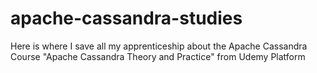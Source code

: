 # apache-cassandra-studies
Here is where I save all my apprenticeship about the Apache Cassandra Course "Apache Cassandra Theory and Practice" from Udemy Platform
